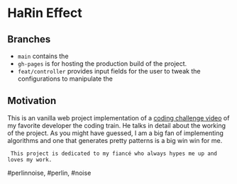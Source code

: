 # HaRin Effect

## Branches

- `main` contains the
- `gh-pages` is for hosting the production build of the project.
- `feat/controller` provides input fields for the user to tweak the configurations to manipulate the

## Motivation

This is an vanilla web project implementation of a [coding challenge video](https://www.youtube.com/watch?v=BjoM9oKOAKY&t=12s) of my favorite developer the coding train. He talks in detail about the working of the project.
As you might have guessed, I am a big fan of implementing algorithms and one that generates pretty patterns is a big win win for me.

` This project is dedicated to my fiancé who always hypes me up and loves my work.`

#perlinnoise, #perlin, #noise
